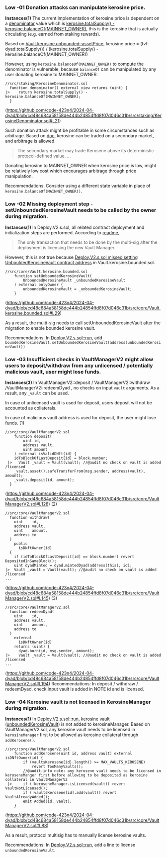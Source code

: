 ### Low -01 Donation attacks can manipulate kerosine price.
**Instances(1)**
The current implementation of kerosine price is dependent on a [denominator](https://github.com/code-423n4/2024-04-dyad/blob/cd48c684a58158de444b24854ffd8f07d046c31b/src/core/Vault.kerosine.unbounded.sol#L66) value which is [kerosine.totalSupply() - kerosine.balanceOf(MAINNET_OWNER)](https://github.com/code-423n4/2024-04-dyad/blob/cd48c684a58158de444b24854ffd8f07d046c31b/src/staking/KerosineDenominator.sol#L21), this is the kerosine that is actually circulating (e.g. earned from staking rewards).

Based on [Vault.kerosine.unbounded::assetPrice](https://github.com/code-423n4/2024-04-dyad/blob/cd48c684a58158de444b24854ffd8f07d046c31b/src/core/Vault.kerosine.unbounded.sol#L65-L67),
kerosine price = (tvl- dyad.totalSupply()) / (kerosine.totalSupply() - kerosine.balanceOf(MAINNET_OWNER))

However, using `kerosine.balanceOf(MAINNET_OWNER)` to compute the denominator is vulnerable, because `balanceOf` can be manipulated by any user donating kerosine to MAINNET_OWNER.
```solidity
//src/staking/KerosineDenominator.sol
  function denominator() external view returns (uint) {
|>    return kerosine.totalSupply() - kerosine.balanceOf(MAINNET_OWNER);
  } 
```
(https://github.com/code-423n4/2024-04-dyad/blob/cd48c684a58158de444b24854ffd8f07d046c31b/src/staking/KerosineDenominator.sol#L21)

Such donation attack might be profitable in some circumstances such as arbitrage. Based on [doc](https://dyadstable.notion.site/DYAD-design-outline-v6-3fa96f99425e458abbe574f67b795145), kerosine can be traded on a secondary market, and arbitrage is allowed. 

>The secondary market may trade Kerosene above its deterministic protocol-defined value. ...

Donating kerosine to MAINNET_OWNER when kerosine price is low, might be relatively low cost which encourages arbitrage through price manipulation.

Recommendations:
Consider using a different state variable in place of `kerosine.balanceOf(MAINNET_OWNER))`. 

### Low -02 Missing deployment step - setUnboundedKerosineVault needs to be called by the owner during migration.
**Instances(1)**
In Deploy.V2.s.sol, all related contract deployment and initialization steps are performed. According to [readme](https://github.com/code-423n4/2024-04-dyad?tab=readme-ov-file#migration), 
>The only transaction that needs to be done by the multi-sig after the deployment is licensing the new Vault Manager.

However, this is not true because [Deploy.V2.s.sol missed setting UnbouldedKerosineVault contract address](https://github.com/code-423n4/2024-04-dyad/blob/cd48c684a58158de444b24854ffd8f07d046c31b/script/deploy/Deploy.V2.s.sol#L36) in Vault.kerosine.bounded.sol.
```solidity
//src/core/Vault.kerosine.bounded.sol
    function setUnboundedKerosineVault(
        UnboundedKerosineVault _unboundedKerosineVault
    ) external onlyOwner {
        unboundedKerosineVault = _unboundedKerosineVault;
    }
```
(https://github.com/code-423n4/2024-04-dyad/blob/cd48c684a58158de444b24854ffd8f07d046c31b/src/core/Vault.kerosine.bounded.sol#L29)

As a result, the multi-sig needs to call setUnboundedKerosineVault after the migration to enable bounded kerosine vault.

Recommendations:
In [Deploy.V2.s.sol::run](https://github.com/code-423n4/2024-04-dyad/blob/cd48c684a58158de444b24854ffd8f07d046c31b/script/deploy/Deploy.V2.s.sol#L36), add `boundedKerosineVault.setUnboundedKerosineVault(address(unboundedKerosineVault))`

### Low -03 Insufficient checks in VaultManagerV2 might allow users to deposit/withdraw from any unlicensed / potentially malicious vault, user might lose funds.
**Instances(3)**
In VaultManagerV2::deposit / VaultManagerV2::withdraw /VaultManagerV2::redeemDyad , no checks on input `vault` arguments. As a result, any `_vault` can be used. 

In case of unlicensed vault is used for deposit, users deposit will not be accounted as collaterals. 

In case of malicious vault address is used for deposit, the user might lose funds.
(1)
```solidity
//src/core/VaultManagerV2.sol
    function deposit(
        uint id,
        address vault,
        uint amount
    ) external isValidDNft(id) {
    idToBlockOfLastDeposit[id] = block.number;
 |>   Vault _vault = Vault(vault); //@audit no check on vault is added /licensed
    _vault.asset().safeTransferFrom(msg.sender, address(vault), amount);
    _vault.deposit(id, amount);
  }
```
(https://github.com/code-423n4/2024-04-dyad/blob/cd48c684a58158de444b24854ffd8f07d046c31b/src/core/VaultManagerV2.sol#L128)
(2)
```solidity
//src/core/VaultManagerV2.sol
  function withdraw(
    uint    id,
    address vault,
    uint    amount,
    address to
  ) 
    public
      isDNftOwner(id)
  {
    if (idToBlockOfLastDeposit[id] == block.number) revert DepositedInSameBlock();
    uint dyadMinted = dyad.mintedDyad(address(this), id);
|>  Vault _vault = Vault(vault); //@audit no check on vault is added /licensed
...
```
(https://github.com/code-423n4/2024-04-dyad/blob/cd48c684a58158de444b24854ffd8f07d046c31b/src/core/VaultManagerV2.sol#L145)
(3)
```solidity
//src/core/VaultManagerV2.sol
  function redeemDyad(
    uint    id,
    address vault,
    uint    amount,
    address to
  )
    external 
      isDNftOwner(id)
    returns (uint) { 
      dyad.burn(id, msg.sender, amount);
|>    Vault _vault = Vault(vault); //@audit no check on vault is added /licensed
...
```
(https://github.com/code-423n4/2024-04-dyad/blob/cd48c684a58158de444b24854ffd8f07d046c31b/src/core/VaultManagerV2.sol#L194)
Recommendations:
In deposit / withdraw / redeemDyad, check input vault is added in NOTE id and is licensed.

### Low -04 Kerosine vault is not licensed in KerosineManager during migration. 
**Instances(1)**
In [Deploy.V2.s.sol::run](https://github.com/code-423n4/2024-04-dyad/blob/cd48c684a58158de444b24854ffd8f07d046c31b/script/deploy/Deploy.V2.s.sol#L36), kerosine vault ([unboundedKerosineVault](https://github.com/code-423n4/2024-04-dyad/blob/cd48c684a58158de444b24854ffd8f07d046c31b/script/deploy/Deploy.V2.s.sol#L71)) is not added to kerosineManager. Based on VaultManagerV2.sol, any kerosine vault needs to be licensed in `kerosineManager` first to be allowed as kerosine collateral through `addKerosene()`.
```solidity
//src/core/VaultManagerV2.sol
    function addKerosene(uint id, address vault) external isDNftOwner(id) {
        if (vaultsKerosene[id].length() >= MAX_VAULTS_KEROSENE)
            revert TooManyVaults();
        //@audit-info note: any kerosene vault needs to be licensed in keroseneManger first before allowing to be deposited as kerosine collateral in VaultManagerV2
 |>     if (!keroseneManager.isLicensed(vault)) revert VaultNotLicensed();
        if (!vaultsKerosene[id].add(vault)) revert VaultAlreadyAdded();
        emit Added(id, vault);
    }
```
(https://github.com/code-423n4/2024-04-dyad/blob/cd48c684a58158de444b24854ffd8f07d046c31b/src/core/VaultManagerV2.sol#L88)

As a result, protocol multisig has to manually license kerosine vaults.

Recommendations:
In [Deploy.V2.s.sol::run](https://github.com/code-423n4/2024-04-dyad/blob/cd48c684a58158de444b24854ffd8f07d046c31b/script/deploy/Deploy.V2.s.sol#L36), add a line to license `unboundedKerosineVault`.



